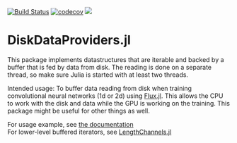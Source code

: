 [![Build Status](https://travis-ci.org/baggepinnen/DiskDataProviders.jl.svg?branch=master)](https://travis-ci.org/baggepinnen/DiskDataProviders.jl)
[![codecov](https://codecov.io/gh/baggepinnen/DiskDataProviders.jl/branch/master/graph/badge.svg)](https://codecov.io/gh/baggepinnen/DiskDataProviders.jl)
[![](https://img.shields.io/badge/docs-latest-blue.svg)](https://baggepinnen.github.io/DiskDataProviders.jl/latest)

# DiskDataProviders.jl

This package implements datastructures that are iterable and backed by a buffer that is fed by data from disk. The reading is done on a separate thread, so make sure Julia is started with at least two threads.

Intended usage: To buffer data reading from disk when training convolutional neural networks (1d or 2d) using [Flux.jl](https://github.com/FluxML/Flux.jl/). This allows the CPU to work with the disk and data while the GPU is working on the training. This package might be useful for other things as well.

For usage example, see [the documentation](https://baggepinnen.github.io/DiskDataProviders.jl/latest)  
For lower-level buffered iterators, see [LengthChannels.jl](https://github.com/baggepinnen/LengthChannels.jl) 
